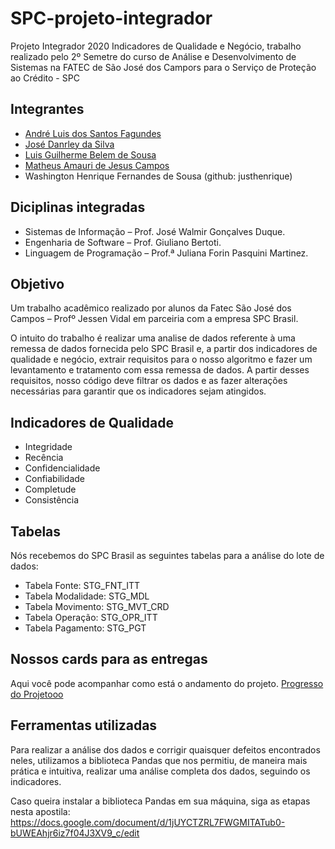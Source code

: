 # SPC-projeto-integrador
Projeto Integrador 2020 Indicadores de Qualidade e Negócio, trabalho realizado pelo 2º Semetre do curso de Análise e Desenvolvimento de Sistemas na FATEC de São José dos Campors para o Serviço de Proteção ao Crédito - SPC

## Integrantes
- [André Luis dos Santos Fagundes](https://github.com/Andre-lsf)
- [José Danrley da Silva](https://github.com/JDanrley)
- [Luis Guilherme Belem de Sousa](https://github.com/LuisGuilhermeSousa)
- [Matheus Amauri de Jesus Campos](https://github.com/MatheusCampos-450)
- Washington Henrique Fernandes de Sousa (github: justhenrique)


## Diciplinas integradas
- Sistemas de Informação – Prof. José Walmir Gonçalves Duque.
- Engenharia de Software – Prof. Giuliano Bertoti.
-	Linguagem de Programação – Prof.ª Juliana Forin Pasquini Martinez. 


## Objetivo
Um trabalho acadêmico realizado por alunos da Fatec São José dos Campos – Profº Jessen Vidal em parceiria com a empresa SPC Brasil. 

O intuito do trabalho é realizar uma analise de dados referente à uma remessa de dados fornecida pelo SPC Brasil e, a partir dos indicadores de qualidade e negócio, extrair requisitos para o nosso algoritmo e fazer um levantamento e tratamento com essa remessa de dados. A partir desses requisitos, nosso código deve filtrar os dados e as fazer alterações necessárias para garantir que os indicadores sejam atingidos.


## Indicadores de Qualidade
-	Integridade
-	Recência
-	Confidencialidade
-	Confiabilidade
-	Completude
-	Consistência 



## Tabelas
Nós recebemos do SPC Brasil as seguintes tabelas para a análise do lote de dados:
-	Tabela Fonte: STG_FNT_ITT
-	Tabela Modalidade: STG_MDL
-	Tabela Movimento: STG_MVT_CRD
-	Tabela Operação: STG_OPR_ITT
-	Tabela Pagamento: STG_PGT

## Nossos cards para as entregas
Aqui você pode acompanhar como está o andamento do projeto.
<a href='https://github.com/justhenrique/SPC-projeto-integrador/projects/2?fullscreen=true' target="_blank">Progresso do Projetooo</a>



## Ferramentas utilizadas
Para realizar a análise dos dados e corrigir quaisquer defeitos encontrados neles, utilizamos a biblioteca Pandas que nos permitiu, de maneira mais prática e intuitiva, realizar uma análise completa dos dados, seguindo os indicadores.

Caso queira instalar a biblioteca Pandas em sua máquina, siga as etapas nesta apostila: https://docs.google.com/document/d/1jUYCTZRL7FWGMITATub0-bUWEAhjr6iz7f04J3XV9_c/edit 
